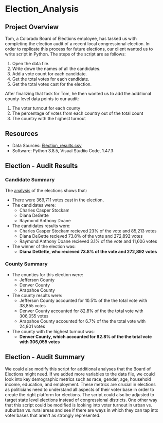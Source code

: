 # Election_Analysis

## Project Overview 
Tom, a Colorado Board of Elections employee, has tasked us with completing the election audit of a recent local congressional election. In order to replicate this process for future elections, our client wanted us to write script in Python. The steps of the script are as follows: 

1. Open the data file.
2. Write down the names of all the candidates.
3. Add a vote count for each candidate.
3. Get the total votes for each candidate.
4. Get the total votes cast for the election.

After finalizing that task for Tom, he then wanted us to add the additional county-level data points to our audit:

1. The voter turnout for each county
2. The percentage of votes from each country out of the total count 
3. The country with the highest turnout

## Resources 
* Data Sources: [Election_results.csv]()
* Software: Python 3.8.5, Visual Studiio Code, 1.47.3

## Election - Audit Results 

### Candidate Summary 
The [analysis](https://github.com/Stewartsl17/Election_Analysis/blob/master/Elections_Results.png) of the elections shows that: 
* There were 369,711 votes cast in the election. 
* The candidates were: 
  * Charles Casper Stockam
  * Diana DeGette
  * Raymond Anthony Doane
* The candidates results were: 
  * Charles Casper Stockam recieved 23% of the vote and 85,213 votes 
  * Diana DeGette recieved 73.8% of the vote and 272,892 votes 
  * Raymond Anthony Doane recieved 3.1% of the vote and 11,606 votes 
* The winner of the election was: <br>
   * __Diana DeGette, who recieved 73.8% of the vote and 272,892 votes__
 
### County Summary 
* The counties for this election were:
  * Jefferson County
  * Denver County
  * Arapahoe County
* The county results were: 
  * Jefferson County accounted for 10.5% of the the total vote with 38,855 votes
  * Denver County accounted for 82.8% of the the total vote with 306,055 votes
  * Arapahoe County accounted for 6.7% of the the total vote with 24,801 votes
* The county with the highest turnout was:
  * __Denver County, which accounted for 82.8% of the the total vote with 306,055 votes__

## Election - Audit Summary 

We could also modify this script for additional analyses that the Board of Elections might need. If we added more variables to the data file, we could look into key demographic metrics such as race, gender, age, household income, education, and employment. These metrics are crucial in elections as politicians need to understand all aspects of their voter base in order to create the right platform for elections. The script could also be adjusted to target state level elections instead of congressional districts. One other way that this script could be modified is looking into voter turnout in urban vs. suburban vs. rural areas and see if there are ways in which they can tap into voter bases that aren't as strongly represented. 
 
 
 
  
